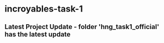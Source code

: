 # incroyables-task-1

## Latest Project Update - folder 'hng_task1_official' has the latest update

